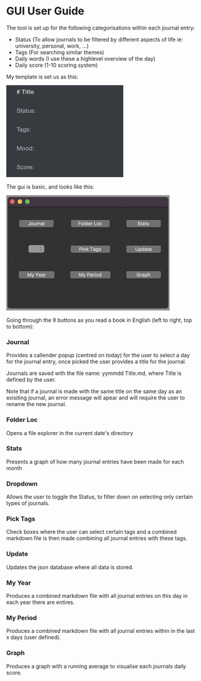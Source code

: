 # GUI User Guide

The tool is set up for the following categorisations within each journal entry:

* Status (To allow journals to be filtered by different aspects of life ie: university, personal, work, ...)
* Tags (For searching similar themes)
* Daily words (I use these a highlevel overview of the day)
* Daily score (1-10 scoring system)

My template is set us as this:

<img src="Images/template_snap.png" alt="template_snap" style="zoom: 50%;" />

The gui is basic, and looks like this:

<img src="Images/gui_snap.png" alt="gui_snap" style="zoom: 50%;" />

Going through the 9 buttons as you read a book in English (left to right, top to bottom):

### Journal

Provides a callender popup (centred on today) for the user to select a day for the journal entry, once picked the user provides a title for the journal.

Journals are saved with the file name: yymmdd Title.md, where Title is defined by the user. 

Note that if a journal is made with the same title on the same day as an exisiting journal, an error message will apear and will require the user to rename the new journal.

### Folder Loc

Opens a file explorer in the current date's directory

### Stats

Presents a graph of how many journal entries have been made for each month

### Dropdown

Allows the user to toggle the Status, to filter down on selecting only certain types of journals.

### Pick Tags

Check boxes where the user can select certain tags and a combined markdown file is then made combining all journal entries with these tags.

### Update

Updates the json database where all data is stored.

### My Year

Produces a combined markdown file with all journal entries on this day in each year there are entires.

### My Period

Produces a combined markdown file with all journal entries within in the last x days (user defined).

### Graph

Produces a graph with a running average to visualise each journals daily score.

